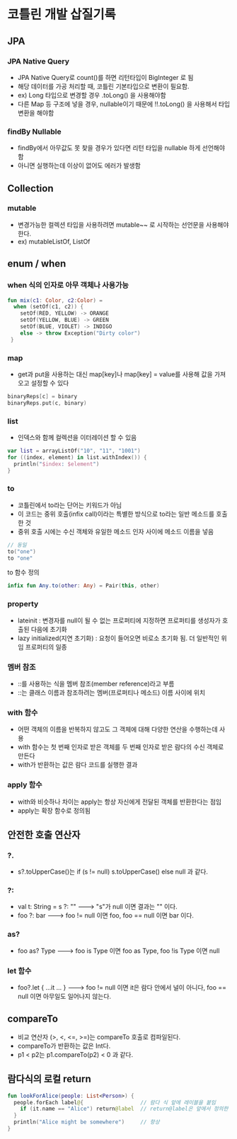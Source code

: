 # 코틀린 개발 삽질기록

## JPA
### JPA Native Query
* JPA Native Query로 count()를 하면 리턴타입이 BigInteger 로 됨
* 해당 데이터를 가공 처리할 때, 코틀린 기본타입으로 변환이 필요함.
* ex) Long 타입으로 변경할 경우 .toLong() 을 사용해야함
* 다른 Map 등 구조에 넣을 경우, nullable이기 때문에 !!.toLong() 을 사용해서 타입변환을 해야함
### findBy Nullable
* findBy에서 아무값도 못 찾을 경우가 있다면 리턴 타입을 nullable 하게 선언해야 함
* 아니면 실행하는데 이상이 없어도 에러가 발생함

## Collection
### mutable
* 변경가능한 컬렉션 타입을 사용하려면 mutable~~ 로 시작하는 선언문을 사용해야 한다.
* ex) mutableListOf<Long>, ListOf<Long>

## enum / when
### when 식의 인자로 아무 객체나 사용가능
```kotlin
fun mix(c1: Color, c2:Color) = 
  when (setOf(c1, c2)) {
    setOf(RED, YELLOW) -> ORANGE
    setOf(YELLOW, BLUE) -> GREEN
    setOf(BLUE, VIOLET) -> INDIGO
    else -> throw Exception("Dirty color")
 }
```

### map
* get과 put을 사용하는 대신 map[key]나 map[key] = value를 사용해 값을 가져오고 설정할 수 있다
```kotlin
binaryReps[c] = binary
binaryReps.put(c, binary)
```

### list
* 인덱스와 함께 컬렉션을 이터레이션 할 수 있음
```kotlin
var list = arrayListOf("10", "11", "1001")
for ((index, element) in list.withIndex()) {
  println("$index: $element")
}
```

### to
* 코틀린에서 to라는 단어는 키워드가 아님
* 이 코드는 중위 호출(infix call)이라는 특별한 방식으로 to라는 일반 메소드를 호출한 것
* 중위 호출 시에는 수신 객체와 유일한 메소드 인자 사이에 메소드 이름을 넣음
```kotlin
// 동일
to("one")
to "one"
```
to 함수 정의
```kotlin
infix fun Any.to(other: Any) = Pair(this, other)
```

### property
* lateinit : 변경자를 null이 될 수 없는 프로퍼티에 지정하면 프로퍼티를 생성자가 호출된 다음에 초기화
* lazy initialized(지연 초기화) : 요청이 들어오면 비로소 초기화 됨. 더 일반적인 위임 프로퍼티의 일종

### 멤버 참조 
* ::를 사용하는 식을 멤버 참조(member reference)라고 부름
* ::는 클래스 이름과 참조하려는 멤버(프로퍼티나 메소드) 이름 사이에 위치

### with 함수
* 어떤 객체의 이름을 반복하지 않고도 그 객체에 대해 다양한 연산을 수행하는데 사용
* with 함수는 첫 번째 인자로 받은 객체를 두 번째 인자로 받은 람다의 수신 객체로 만든다
* with가 반환하는 값은 람다 코드를 실행한 결과

### apply 함수
* with와 비슷하나 차이는 apply는 항상 자신에게 전달된 객체를 반환한다는 점임
* apply는 확장 함수로 정의됨

## 안전한 호출 연산자
### ?.
* s?.toUpperCase()는 if (s != null) s.toUpperCase() else null 과 같다.
### ?:
* val t: String = s ?: ""  ---> "s"가 null 이면 결과는 "" 이다.
* foo ?: bar ---> foo != null 이면 foo, foo == null 이면 bar 이다.
### as?
* foo as? Type ---> foo is Type 이면 foo as Type, foo !is Type 이면 null
### let 함수
* foo?.let { ...it ... } ---> foo != null 이면 it은 람다 안에서 널이 아니다, foo == null 이면 아무일도 일어나지 않는다.

## compareTo
* 비교 연산자 (>, <, <=, >=)는 compareTo 호출로 컴파일된다.
* compareTo가 반환하는 값은 Int다.
* p1 < p2는 p1.compareTo(p2) < 0 과 같다.

## 람다식의 로컬 return
```kotlin
fun lookForAlice(people: List<Person>) {
  people.forEach label@{                  // 람다 식 앞에 레이블을 붙임
    if (it.name == "Alice") return@label  // return@label은 앞에서 정의한 레이블을 참고
  }
  println("Alice might be somewhere")     // 항상 
}
```
